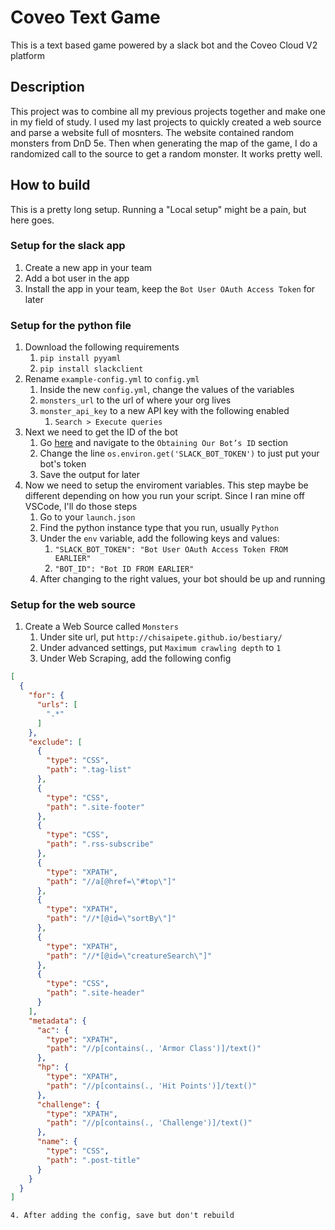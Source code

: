 # Coveo Text Game
This is a text based game powered by a slack bot and the Coveo Cloud V2 platform

## Description
This project was to combine all my previous projects together and make one in my field of study. I used 
my last projects to quickly created a web source and parse a website full of mosnters. The website
contained random monsters from DnD 5e. Then when generating the map of the game, I do a randomized
call to the source to get a random monster. It works pretty well.

## How to build
This is a pretty long setup. Running a "Local setup" might be a pain, but here goes.

### Setup for the slack app
1. Create a new app in your team
2. Add a bot user in the app
3. Install the app in your team, keep the `Bot User OAuth Access Token` for later


### Setup for the python file
1. Download the following requirements
    1. `pip install pyyaml`
    2. `pip install slackclient`
2. Rename `example-config.yml` to `config.yml`
    1. Inside the new `config.yml`, change the values of the variables
    2. `monsters_url` to the url of where your org lives
    3. `monster_api_key` to a new API key with the following enabled
        1. `Search > Execute queries`
3. Next we need to get the ID of the bot
    1. Go [here](https://www.fullstackpython.com/blog/build-first-slack-bot-python.html) and navigate to the `Obtaining Our Bot’s ID` section
    2. Change the line `os.environ.get('SLACK_BOT_TOKEN')` to just put your bot's token
    3. Save the output for later
4. Now we need to setup the enviroment variables. This step maybe be different depending on how you run your script. Since I ran mine off VSCode, I'll do those steps
    1. Go to your `launch.json`
    2. Find the python instance type that you run, usually `Python`
    3. Under the `env` variable, add the following keys and values:
        1. `"SLACK_BOT_TOKEN": "Bot User OAuth Access Token FROM EARLIER"`
        2. `"BOT_ID": "Bot ID FROM EARLIER"`
    4. After changing to the right values, your bot should be up and running

### Setup for the web source
1. Create a Web Source called `Monsters`
    1. Under site url, put `http://chisaipete.github.io/bestiary/`
    2. Under advanced settings, put `Maximum crawling depth` to `1`
    3. Under Web Scraping, add the following config
```json
[
  {
    "for": {
      "urls": [
        ".*"
      ]
    },
    "exclude": [
      {
        "type": "CSS",
        "path": ".tag-list"
      },
      {
        "type": "CSS",
        "path": ".site-footer"
      },
      {
        "type": "CSS",
        "path": ".rss-subscribe"
      },
      {
        "type": "XPATH",
        "path": "//a[@href=\"#top\"]"
      },
      {
        "type": "XPATH",
        "path": "//*[@id=\"sortBy\"]"
      },
      {
        "type": "XPATH",
        "path": "//*[@id=\"creatureSearch\"]"
      },
      {
        "type": "CSS",
        "path": ".site-header"
      }
    ],
    "metadata": {
      "ac": {
        "type": "XPATH",
        "path": "//p[contains(., 'Armor Class')]/text()"
      },
      "hp": {
        "type": "XPATH",
        "path": "//p[contains(., 'Hit Points')]/text()"
      },
      "challenge": {
        "type": "XPATH",
        "path": "//p[contains(., 'Challenge')]/text()"
      },
      "name": {
        "type": "CSS",
        "path": ".post-title"
      }
    }
  }
]
```
    4. After adding the config, save but don't rebuild